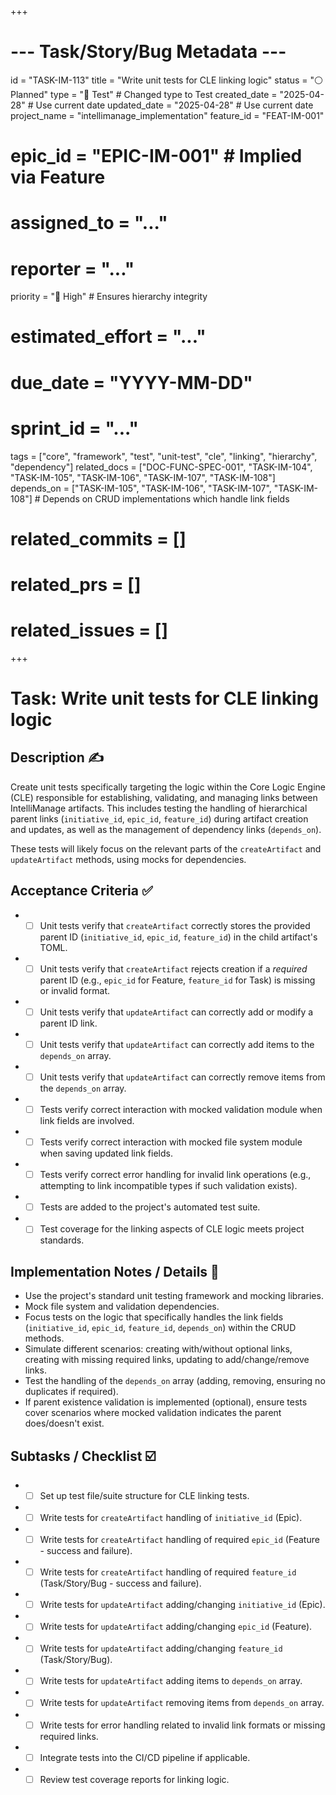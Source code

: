 +++
# --- Task/Story/Bug Metadata ---
id = "TASK-IM-113"
title = "Write unit tests for CLE linking logic"
status = "⚪️ Planned"
type = "🧪 Test" # Changed type to Test
created_date = "2025-04-28" # Use current date
updated_date = "2025-04-28" # Use current date
project_name = "intellimanage_implementation"
feature_id = "FEAT-IM-001"
# epic_id = "EPIC-IM-001" # Implied via Feature
# assigned_to = "..."
# reporter = "..."
priority = "🔼 High" # Ensures hierarchy integrity
# estimated_effort = "..."
# due_date = "YYYY-MM-DD"
# sprint_id = "..."
tags = ["core", "framework", "test", "unit-test", "cle", "linking", "hierarchy", "dependency"]
related_docs = ["DOC-FUNC-SPEC-001", "TASK-IM-104", "TASK-IM-105", "TASK-IM-106", "TASK-IM-107", "TASK-IM-108"]
depends_on = ["TASK-IM-105", "TASK-IM-106", "TASK-IM-107", "TASK-IM-108"] # Depends on CRUD implementations which handle link fields
# related_commits = []
# related_prs = []
# related_issues = []
+++

# Task: Write unit tests for CLE linking logic

## Description ✍️

Create unit tests specifically targeting the logic within the Core Logic Engine (CLE) responsible for establishing, validating, and managing links between IntelliManage artifacts. This includes testing the handling of hierarchical parent links (`initiative_id`, `epic_id`, `feature_id`) during artifact creation and updates, as well as the management of dependency links (`depends_on`).

These tests will likely focus on the relevant parts of the `createArtifact` and `updateArtifact` methods, using mocks for dependencies.

## Acceptance Criteria ✅

*   - [ ] Unit tests verify that `createArtifact` correctly stores the provided parent ID (`initiative_id`, `epic_id`, `feature_id`) in the child artifact's TOML.
*   - [ ] Unit tests verify that `createArtifact` rejects creation if a *required* parent ID (e.g., `epic_id` for Feature, `feature_id` for Task) is missing or invalid format.
*   - [ ] Unit tests verify that `updateArtifact` can correctly add or modify a parent ID link.
*   - [ ] Unit tests verify that `updateArtifact` can correctly add items to the `depends_on` array.
*   - [ ] Unit tests verify that `updateArtifact` can correctly remove items from the `depends_on` array.
*   - [ ] Tests verify correct interaction with mocked validation module when link fields are involved.
*   - [ ] Tests verify correct interaction with mocked file system module when saving updated link fields.
*   - [ ] Tests verify correct error handling for invalid link operations (e.g., attempting to link incompatible types if such validation exists).
*   - [ ] Tests are added to the project's automated test suite.
*   - [ ] Test coverage for the linking aspects of CLE logic meets project standards.

## Implementation Notes / Details 📝

*   Use the project's standard unit testing framework and mocking libraries.
*   Mock file system and validation dependencies.
*   Focus tests on the logic that specifically handles the link fields (`initiative_id`, `epic_id`, `feature_id`, `depends_on`) within the CRUD methods.
*   Simulate different scenarios: creating with/without optional links, creating with missing required links, updating to add/change/remove links.
*   Test the handling of the `depends_on` array (adding, removing, ensuring no duplicates if required).
*   If parent existence validation is implemented (optional), ensure tests cover scenarios where mocked validation indicates the parent does/doesn't exist.

## Subtasks / Checklist ☑️

*   - [ ] Set up test file/suite structure for CLE linking tests.
*   - [ ] Write tests for `createArtifact` handling of `initiative_id` (Epic).
*   - [ ] Write tests for `createArtifact` handling of required `epic_id` (Feature - success and failure).
*   - [ ] Write tests for `createArtifact` handling of required `feature_id` (Task/Story/Bug - success and failure).
*   - [ ] Write tests for `updateArtifact` adding/changing `initiative_id` (Epic).
*   - [ ] Write tests for `updateArtifact` adding/changing `epic_id` (Feature).
*   - [ ] Write tests for `updateArtifact` adding/changing `feature_id` (Task/Story/Bug).
*   - [ ] Write tests for `updateArtifact` adding items to `depends_on` array.
*   - [ ] Write tests for `updateArtifact` removing items from `depends_on` array.
*   - [ ] Write tests for error handling related to invalid link formats or missing required links.
*   - [ ] Integrate tests into the CI/CD pipeline if applicable.
*   - [ ] Review test coverage reports for linking logic.
